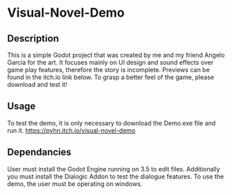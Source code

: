# Visual-Novel-Demo

## Description

This is a simple Godot project that was created by me and my friend Angelo Garcia for the art. It focuses mainly on UI design and sound effects over game play features, therefore the story is incomplete. Previews can be found in the itch.io link below. To grasp a better feel of the game, please download and test it!

## Usage

To test the demo, it is only necessary to download the Demo.exe file and run it.
https://pyhn.itch.io/visual-novel-demo

## Dependancies

User must install the Godot Engine running on 3.5 to edit files. Additionally you must install the Dialogic Addon to test the dialogue features. To use the demo, the user must be operating on windows.
